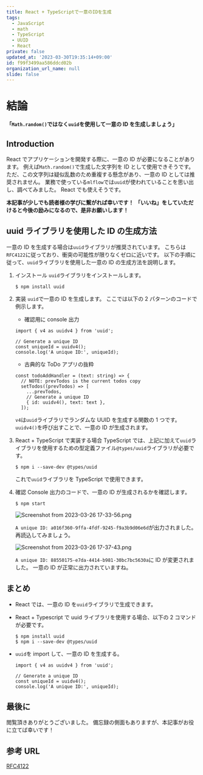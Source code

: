 ```yaml
---
title: React + TypeScriptで一意のIDを生成
tags:
  - JavaScript
  - math
  - TypeScript
  - UUID
  - React
private: false
updated_at: '2023-03-30T19:35:14+09:00'
id: f99f3499aa586ddcd02b
organization_url_name: null
slide: false
---
```


# 結論

**「`Math.random()`ではなく`uuid`を使用して一意の ID を生成しましょう」**

## Introduction

React でアプリケーションを開発する際に、一意の ID が必要になることがあります。
例えば`Math.random()`で生成した文字列を ID として使用できそうです。
ただ、この文字列は疑似乱数のため重複する懸念があり、一意の ID としては推奨されません。
業務で使っている`mlflow`では`uuid`が使われていることを思い出し、調べてみました。
React でも使えそうです。

**本記事が少しでも読者様の学びに繋がれば幸いです！**
**「いいね」をしていただけると今後の励みになるので、是非お願いします！**

## uuid ライブラリを使用した ID の生成方法

一意の ID を生成する場合は`uuid`ライブラリが推奨されています。
こちらは`RFC4122`に従っており、衝突の可能性が限りなくゼロに近いです。
以下の手順に従って、`uuid`ライブラリを使用した一意の ID の生成方法を説明します。

1. インストール
   `uuid`ライブラリをインストールします。

   ```console: npm install
   $ npm install uuid
   ```

2. 実装
   `uuid`で一意の ID を生成します。
   ここでは以下の 2 パターンのコードで例示します。

   - 確認用に console 出力

   ```tsx: App.tsx
   import { v4 as uuidv4 } from 'uuid';

   // Generate a unique ID
   const uniqueId = uuidv4();
   console.log('A unique ID:', uniqueId);
   ```

   - 古典的な ToDo アプリの抜粋

   ```tsx: App.tsx
   const todoAddHandler = (text: string) => {
     // NOTE: prevTodos is the current todos copy
     setTodos((prevTodos) => [
       ...prevTodos,
       // Generate a unique ID
       { id: uuidv4(), text: text },
     ]);
   ```

   `v4`は`uuid`ライブラリでランダムな UUID を生成する関数の 1 つです。
   `uuidv4()`を呼び出すことで、一意の ID が生成されます。

3. React + TypeScript で実装する場合
   TypeScript では、上記に加えて`uuid`ライブラリを使用するための型定義ファイル`@types/uuid`ライブラリが必要です。

   ```console: npm i
   $ npm i --save-dev @types/uuid
   ```

   これで`uuid`ライブラリを TypeScript で使用できます。

4. 確認
   Console 出力のコードで、一意の ID が生成されるかを確認します。

   ```console: npm start
   $ npm start
   ```

   ![Screenshot from 2023-03-26 17-33-56.png](https://qiita-image-store.s3.ap-northeast-1.amazonaws.com/0/3292052/a6574fcf-8f91-966f-f05d-389d5eec749a.png)

   `A unique ID: a016f360-9ffa-4fdf-9245-f9a3b9d06e6d`が出力されました。
   再読込してみましょう。

   ![Screenshot from 2023-03-26 17-37-43.png](https://qiita-image-store.s3.ap-northeast-1.amazonaws.com/0/3292052/21fd08e2-0edb-d171-ec94-52debec896b0.png)

   `A unique ID: 88550175-e7da-4414-b981-30bc7bc5630a`に ID が変更されました。
   一意の ID が正常に出力されていますね。

## まとめ

- React では、一意の ID を`uuid`ライブラリで生成できます。
- React + Typescript で uuid ライブラリを使用する場合、以下の 2 コマンドが必要です。
  ```console:
  $ npm install uuid
  $ npm i --save-dev @types/uuid
  ```
- `uuid`を import して、一意の ID を生成する。

  ```App.tsx
  import { v4 as uuidv4 } from 'uuid';

  // Generate a unique ID
  const uniqueId = uuidv4();
  console.log('A unique ID:', uniqueId);
  ```

## 最後に

閲覧頂きありがとうございました。
備忘録の側面もありますが、本記事がお役に立てば幸いです！

## 参考 URL

[RFC4122](https://tex2e.github.io/rfc-translater/html/rfc4122.html 'RFC4122')
